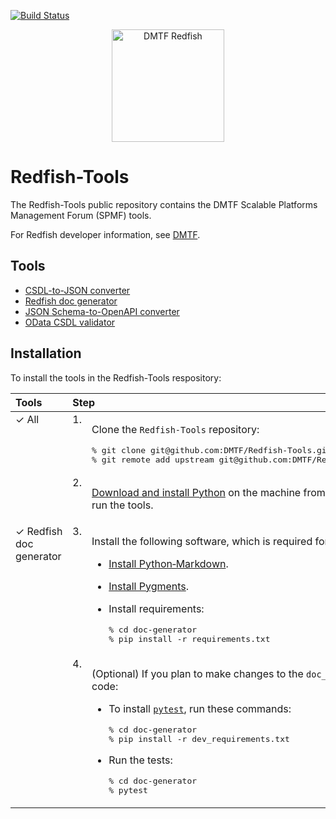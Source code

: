 [![Build Status](https://travis-ci.com/DMTF/Redfish-Tools.svg?branch=master)](https://travis-ci.com/github/DMTF/Redfish-Tools)
<p align="center">
  <img src="http://redfish.dmtf.org/sites/all/themes/dmtf2015/images/dmtf-redfish-logo.png" alt="DMTF Redfish" width=180>
</p>

# Redfish-Tools

The Redfish-Tools public repository contains the DMTF Scalable Platforms Management Forum (SPMF) tools.

For Redfish developer information, see [DMTF](https://redfish.dmtf.org/ "https://redfish.dmtf.org/").

## Tools

* [CSDL-to-JSON converter](csdl-to-json-convertor/README.md "csdl-to-json-convertor/README.md")
* [Redfish doc generator](doc-generator/README.md "doc-generator/README.md")
* [JSON Schema-to-OpenAPI converter](json-to-openapi-converter/README.md "json-to-openapi-converter/README.md")
* [OData CSDL validator](odata-csdl-validator/README.md "odata-csdl-validator/README.md")

## Installation

To install the tools in the Redfish-Tools respository:

<table>
   <thead>
      <tr>
         <th align="left" valign="top">Tools</th>
         <th align="left" valign="top" colspan="2">Step</th>
      </tr>
   </thead>
   <tbody>
      <tr>
         <td align="left" valign="top" rowspan="2">&checkmark;&nbsp;All</td>
         <td align="left" valign="top">1.</td>
         <td align="left" valign="top"><p>Clone the <code>Redfish-Tools</code> repository:</p>
            <pre lang="bash">% git clone git@github.com:DMTF/Redfish-Tools.git
% git remote add upstream git@github.com:DMTF/Redfish-Tools.git</pre>
         </td>
      </tr>
      <tr>
         <td align="left" valign="top">2.</td>
         <td align="left" valign="top">
            <p><a href="https://www.python.org/downloads/" title="https://www.python.org/downloads/">Download and install Python</a> on the machine from which you will run the tools.</p>
         </td>
      </tr>
      <tr>
         <td align="left" valign="top" rowspan="2">&checkmark;&nbsp;Redfish doc generator</td>
         <td align="left" valign="top">3.</td>
         <td align="left" valign="top">
            <p>Install the following software, which is required for HTML output:</p>
            <ul>
               <li><p><a href="https://python-markdown.github.io/install/" title="https://python-markdown.github.io/install/">Install Python&#8209;Markdown</a>.</p></li>
               <li><p><a href="http://pygments.org/" title="http://pygments.org/">Install Pygments</a>.</p></li>
               <li><p>Install requirements:</p>
                  <pre lang="bash">% cd doc-generator
% pip install -r requirements.txt</pre>
               </li>
            </ul>
         </td>
      </tr>
      <tr>
         <td align="left" valign="top">4.</td>
         <td align="left" valign="top">
            <p>(Optional) If you plan to make changes to the <code>doc_generator.py</code> code:</p>
            <ul>
               <li><p>To install <a href="https://docs.pytest.org/en/latest/getting-started.html" title="https://docs.pytest.org/en/latest/getting-started.html"><code>pytest</code></a>, run these commands:</p>
                  <pre lang="bash">% cd doc-generator
% pip install -r dev_requirements.txt</pre>
               </li>
               <li><p>Run the tests:</p>
                  <pre lang="bash">% cd doc-generator
% pytest</pre>
               </li>
            </ul>
         </td>
      </tr>
   </tbody>
</table>
